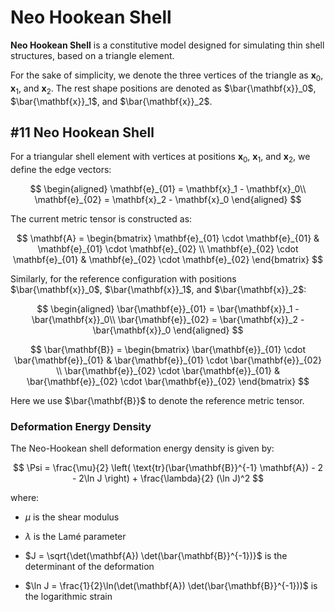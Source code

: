 # Neo Hookean Shell

**Neo Hookean Shell** is a constitutive model designed for simulating thin shell structures, based on a triangle element.

For the sake of simplicity, we denote the three vertices of the triangle as $\mathbf{x}_0$, $\mathbf{x}_1$, and $\mathbf{x}_2$. The rest shape positions are denoted as $\bar{\mathbf{x}}_0$, $\bar{\mathbf{x}}_1$, and $\bar{\mathbf{x}}_2$.

## #11 Neo Hookean Shell

For a triangular shell element with vertices at positions $\mathbf{x}_0$, $\mathbf{x}_1$, and $\mathbf{x}_2$, we define the edge vectors:

$$
\begin{aligned}
\mathbf{e}_{01} = \mathbf{x}_1 - \mathbf{x}_0\\
\mathbf{e}_{02} = \mathbf{x}_2 - \mathbf{x}_0
\end{aligned}
$$

The current metric tensor is constructed as:

$$
\mathbf{A} = \begin{bmatrix}
\mathbf{e}_{01} \cdot \mathbf{e}_{01} & \mathbf{e}_{01} \cdot \mathbf{e}_{02} \\
\mathbf{e}_{02} \cdot \mathbf{e}_{01} & \mathbf{e}_{02} \cdot \mathbf{e}_{02}
\end{bmatrix}
$$

Similarly, for the reference configuration with positions $\bar{\mathbf{x}}_0$, $\bar{\mathbf{x}}_1$, and $\bar{\mathbf{x}}_2$:

$$
\begin{aligned}
\bar{\mathbf{e}}_{01} = \bar{\mathbf{x}}_1 - \bar{\mathbf{x}}_0\\
\bar{\mathbf{e}}_{02} = \bar{\mathbf{x}}_2 - \bar{\mathbf{x}}_0
\end{aligned}
$$

$$
\bar{\mathbf{B}} = \begin{bmatrix}
\bar{\mathbf{e}}_{01} \cdot \bar{\mathbf{e}}_{01} & \bar{\mathbf{e}}_{01} \cdot \bar{\mathbf{e}}_{02} \\
\bar{\mathbf{e}}_{02} \cdot \bar{\mathbf{e}}_{01} & \bar{\mathbf{e}}_{02} \cdot \bar{\mathbf{e}}_{02}
\end{bmatrix}
$$

Here we use $\bar{\mathbf{B}}$ to denote the reference metric tensor.

### Deformation Energy Density

The Neo-Hookean shell deformation energy density is given by:

$$
\Psi = \frac{\mu}{2} \left( \text{tr}(\bar{\mathbf{B}}^{-1} \mathbf{A}) - 2 - 2\ln J \right) + \frac{\lambda}{2} (\ln J)^2
$$

where:

- $\mu$ is the shear modulus

- $\lambda$ is the Lamé parameter  

- $J = \sqrt{\det(\mathbf{A}) \det(\bar{\mathbf{B}}^{-1})}$ is the determinant of the deformation

- $\ln J = \frac{1}{2}\ln(\det(\mathbf{A}) \det(\bar{\mathbf{B}}^{-1}))$ is the logarithmic strain
